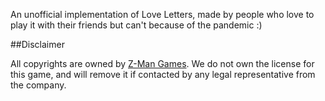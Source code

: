 An unofficial implementation of Love Letters, made by people who love to play it with their friends but can't because of the pandemic :)

##Disclaimer

All copyrights are owned by [Z-Man Games](https://www.zmangames.com). We do not own the license for this game, and will remove it if contacted by any legal representative from the company.

